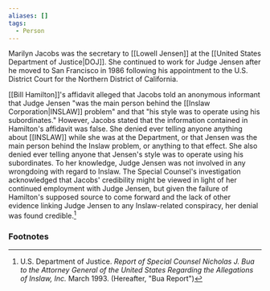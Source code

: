 ```yaml
---
aliases: []
tags:
  - Person
---
```

Marilyn Jacobs was the secretary to [[Lowell Jensen]] at the [[United States Department of Justice|DOJ]]. She continued to work for Judge Jensen after he moved to San Francisco in 1986 following his appointment to the U.S. District Court for the Northern District of California.

[[Bill Hamilton]]'s affidavit alleged that Jacobs told an anonymous informant that Judge Jensen "was the main person behind the [[Inslaw Corporation|INSLAW]] problem" and that "his style was to operate using his subordinates." However, Jacobs stated that the information contained in Hamilton's affidavit was false. She denied ever telling anyone anything about [[INSLAW]] while she was at the Department, or that Jensen was the main person behind the Inslaw problem, or anything to that effect. She also denied ever telling anyone that Jensen's style was to operate using his subordinates. To her knowledge, Judge Jensen was not involved in any wrongdoing with regard to Inslaw. The Special Counsel's investigation acknowledged that Jacobs' credibility might be viewed in light of her continued employment with Judge Jensen, but given the failure of Hamilton's supposed source to come forward and the lack of other evidence linking Judge Jensen to any Inslaw-related conspiracy, her denial was found credible.[^1]

### Footnotes

[^1]: U.S. Department of Justice. *Report of Special Counsel Nicholas J. Bua to the Attorney General of the United States Regarding the Allegations of Inslaw, Inc.* March 1993. (Hereafter, "Bua Report")